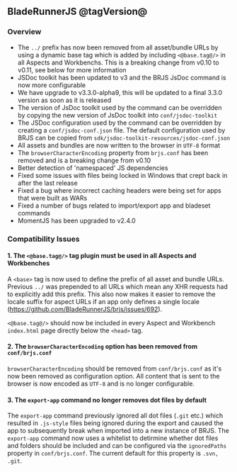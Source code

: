 ## BladeRunnerJS @tagVersion@

### Overview

- The `../` prefix has now been removed from all asset/bundle URLs by using a dynamic base tag which is added by including `<@base.tag@/>` in all Aspects and Workbenchs. This is a breaking change from v0.10 to v0.11, see below for more information
- JSDoc toolkit has been updated to v3 and the BRJS JsDoc command is now more configurable
 - We have upgrade to v3.3.0-alpha9, this will be updated to a final 3.3.0 version as soon as it is released
 - The version of JsDoc toolkit used by the command can be overridden by copying the new version of JsDoc toolkit into `conf/jsdoc-toolkit`
 - The JSDoc configuration used by the command can be overridden by creating a `conf/jsdoc-conf.json` file. The default configuration used by BRJS can be copied from `sdk/jsdoc-toolkit-resources/jsdoc-conf.json`
- All assets and bundles are now written to the browser in `UTF-8` format
 - The `browserCharacterEncoding` property from `brjs.conf` has been removed and is a breaking change from v0.10
- Better detection of 'namespaced' JS dependencies
- Fixed some issues with files being locked in Windows that crept back in after the last release
- Fixed a bug where incorrect caching headers were being set for apps that were built as WARs
- Fixed a number of bugs related to import/export app and bladeset commands
- MomentJS has been upgraded to v2.4.0

### Compatibility Issues

#### 1. The `<@base.tag@/>` tag plugin must be used in all Aspects and Workbenches

A `<base>` tag is now used to define the prefix of all asset and bundle URLs. Previous `../` was prepended to all URLs which mean any XHR requests had to explicitly add this prefix. This also now makes it easier to remove the locale suffix for aspect URLs if an app only defines a single locale (https://github.com/BladeRunnerJS/brjs/issues/692).

`<@base.tag@/>` should now be included in every Aspect and Workbench `index.html` page directly below the `<head>` tag.

#### 2. The `browserCharacterEncoding` option has been removed from `conf/brjs.conf`

`browserCharacterEncoding` should be removed from `conf/brjs.conf` as it's now been removed as configuration option. All content that is sent to the browser is now encoded as `UTF-8` and is no longer configurable.

#### 3. The `export-app` command no longer removes dot files by default

The `export-app` command previously ignored all dot files (`.git` etc.) which resulted in `.js-style` files being ignored during the export and caused the app to subsequently break when imported into a new instance of BRJS. The `export-app` command now uses a whitelist to detirmine whether dot files and folders should be included and can be configured via the `ignoredPaths` property in `conf/brjs.conf`. The current default for this property is `.svn, .git`.

